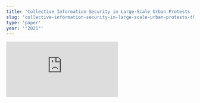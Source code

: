```yaml
---
title: 'Collective Information Security in Large-Scale Urban Protests - the Case of Hong Kong'
slug: 'collective-information-security-in-large-scale-urban-protests-the-case-of-hong-kong'
type: 'paper'
year: '"2021"'
---
```


![](https://static.meri.garden/5b3fad90f86260ca908229af128c436f.pdf)
